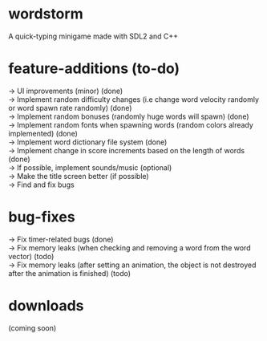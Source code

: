 # wordstorm
A quick-typing minigame made with SDL2 and C++

# feature-additions (to-do)
-> UI improvements (minor) (done) <br>
-> Implement random difficulty changes (i.e change word velocity randomly or word spawn rate randomly) (done) <br>
-> Implement random bonuses (randomly huge words will spawn) (done) <br>
-> Implement random fonts when spawning words (random colors already implemented) (done) <br>
-> Implement word dictionary file system (done) <br>
-> Implement change in score increments based on the length of words (done) <br>
-> If possible, implement sounds/music (optional) <br>
-> Make the title screen better (if possible) <br>
-> Find and fix bugs

# bug-fixes
-> Fix timer-related bugs (done) <br>
-> Fix memory leaks (when checking and removing a word from the word vector) (todo) <br>
-> Fix memory leaks (after setting an animation, the object is not destroyed after the animation is finished) (todo) <br>

# downloads 
(coming soon)

